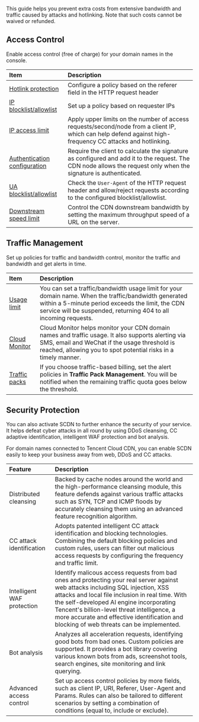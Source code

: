This guide helps you prevent extra costs from extensive bandwidth and traffic caused by attacks and hotlinking. Note that such costs cannot be waived or refunded.

## Access Control

Enable access control (free of charge) for your domain names in the console.

| Item                                                   | Description                                                     |
| :----------------------------------------------------------- | :----------------------------------------------------------- |
| [Hotlink protection](https://intl.cloud.tencent.com/document/product/228/6292) | Configure a policy based on the referer field in the HTTP request header |
| [IP blocklist/allowlist](https://intl.cloud.tencent.com/document/product/228/6298) | Set up a policy based on requester IPs |
| [IP access limit](https://intl.cloud.tencent.com/document/product/228/6420) | Apply upper limits on the number of access requests/second/node from a client IP, which can help defend against high-frequency CC attacks and hotlinking. |
| [Authentication configuration](https://intl.cloud.tencent.com/document/product/228/35237) | Require the client to calculate the signature as configured and add it to the request. The CDN node allows the request only when the signature is authenticated. |
| [UA blocklist/allowlist](https://intl.cloud.tencent.com/document/product/228/37256) | Check the `User-Agent` of the HTTP request header and allow/reject requests according to the configured blocklist/allowlist. |
| [Downstream speed limit](https://intl.cloud.tencent.com/document/product/228/37257) | Control the CDN downstream bandwidth by setting the maximum throughput speed of a URL on the server. |

## Traffic Management

Set up policies for traffic and bandwidth control, monitor the traffic and bandwidth and get alerts in time.

| Item                                                   | Description                                                     |
| :----------------------------------------------------------- | :----------------------------------------------------------- |
| [Usage limit](https://intl.cloud.tencent.com/document/product/228/7541) | You can set a traffic/bandwidth usage limit for your domain name. When the traffic/bandwidth generated within a 5-minute period exceeds the limit, the CDN service will be suspended, returning 404 to all incoming requests. |
| [Cloud Monitor](https://console.cloud.tencent.com/monitor/overview) | Cloud Monitor helps monitor your CDN domain names and traffic usage. It also supports alerting via SMS, email and WeChat if the usage threshold is reached, allowing you to spot potential risks in a timely manner. |
| [Traffic packs](https://console.cloud.tencent.com/cdn/package)  | If you choose traffic-based billing, set the alert policies in **Traffic Pack Management**. You will be notified when the remaining traffic quota goes below the threshold. |

## Security Protection

You can also activate SCDN to further enhance the security of your service. It helps defeat cyber attacks in all round by using DDoS cleansing, CC adaptive identification, intelligent WAF protection and bot analysis.

For domain names connected to Tencent Cloud CDN, you can enable SCDN easily to keep your business away from web, DDoS and CC attacks.

| Feature         | Description                                                     |
| :--------------- | :----------------------------------------------------------- |
| Distributed cleansing | Backed by cache nodes around the world and the high-performance cleansing module, this feature defends against various traffic attacks such as SYN, TCP and ICMP floods by accurately cleansing them using an advanced feature recognition algorithm. |
| CC attack identification    | Adopts patented intelligent CC attack identification and blocking technologies. Combining the default blocking policies and custom rules, users can filter out malicious access requests by configuring the frequency and traffic limit. |
| Intelligent WAF protection    | Identify malicous access requests from bad ones and protecting your real server against web attacks including SQL injection, XSS attacks and local file inclusion in real time. With the self-developed AI engine incorporating Tencent's billion-level threat intelligence, a more accurate and effective identification and blocking of web threats can be implemented. |
| Bot analysis     | Analyzes all acceleration requests, identifying good bots from bad ones. Custom policies are supported. It provides a bot library covering various known bots from ads, screenshot tools, search engines, site monitoring and link querying. |
| Advanced access control     | Set up access control policies by more fields, such as client IP, URI, Referer, User-Agent and Params. Rules can also be tailored to different scenarios by setting a combination of conditions (equal to, include or exclude). |

